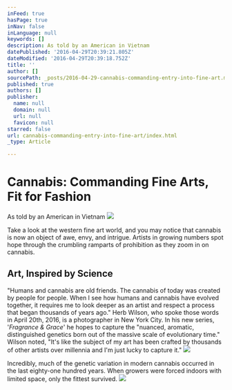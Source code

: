 ```yaml
---
inFeed: true
hasPage: true
inNav: false
inLanguage: null
keywords: []
description: As told by an American in Vietnam
datePublished: '2016-04-29T20:39:21.805Z'
dateModified: '2016-04-29T20:39:18.752Z'
title: ''
author: []
sourcePath: _posts/2016-04-29-cannabis-commanding-entry-into-fine-art.md
published: true
authors: []
publisher:
  name: null
  domain: null
  url: null
  favicon: null
starred: false
url: cannabis-commanding-entry-into-fine-art/index.html
_type: Article

---
```

# Cannabis: Commanding Fine Arts, Fit for Fashion 

As told by an American in Vietnam
![](https://the-grid-user-content.s3-us-west-2.amazonaws.com/fe4b60be-a78a-4340-b5f5-af56a67eb0d8.jpg)

Take a look at the western fine art world, and you may notice that cannabis is now an object of awe, envy, and intrigue. Artists in growing numbers spot hope through the crumbling ramparts of prohibition as they zoom in on cannabis.

## Art, Inspired by Science 

"Humans and cannabis are old friends. The cannabis of today was created by people for people. When I see how humans and cannabis have evolved together, it requires me to look deeper as an artist and respect a process that began thousands of years ago." Herb Wilson, who spoke those words in April 20th, 2016, is a photographer in New York City. In his new series, '_Fragrance & Grace_' he hopes to capture the "nuanced, aromatic, distinguished genetics born out of the massive scale of evolutionary time." Wilson noted, "It's like the subject of my art has been crafted by thousands of other artists over millennia and I'm just lucky to capture it."
![](https://the-grid-user-content.s3-us-west-2.amazonaws.com/55852372-6255-4cc1-9278-ffdfc8070a2a.jpg)

Incredibly, much of the genetic variation in modern cannabis occurred in the last eighty-one hundred years. When growers were forced indoors with limited space, only the fittest survived.
![](https://the-grid-user-content.s3-us-west-2.amazonaws.com/66937766-f19d-4c70-a998-7fecae7c5f8b.jpg)